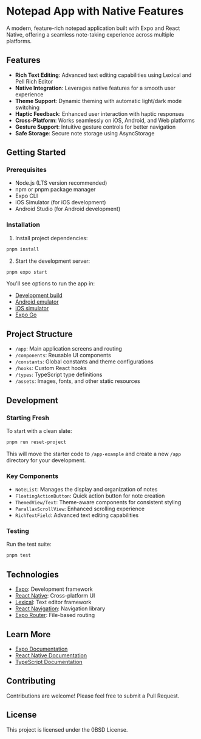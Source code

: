 # Notepad App with Native Features

A modern, feature-rich notepad application built with Expo and React Native, offering a seamless note-taking experience across multiple platforms.

## Features

- **Rich Text Editing**: Advanced text editing capabilities using Lexical and Pell Rich Editor
- **Native Integration**: Leverages native features for a smooth user experience
- **Theme Support**: Dynamic theming with automatic light/dark mode switching
- **Haptic Feedback**: Enhanced user interaction with haptic responses
- **Cross-Platform**: Works seamlessly on iOS, Android, and Web platforms
- **Gesture Support**: Intuitive gesture controls for better navigation
- **Safe Storage**: Secure note storage using AsyncStorage

## Getting Started

### Prerequisites

- Node.js (LTS version recommended)
- npm or pnpm package manager
- Expo CLI
- iOS Simulator (for iOS development)
- Android Studio (for Android development)

### Installation

1. Install project dependencies:

```bash
pnpm install
```

2. Start the development server:

```bash
pnpm expo start
```

You'll see options to run the app in:

- [Development build](https://docs.expo.dev/develop/development-builds/introduction/)
- [Android emulator](https://docs.expo.dev/workflow/android-studio-emulator/)
- [iOS simulator](https://docs.expo.dev/workflow/ios-simulator/)
- [Expo Go](https://expo.dev/go)

## Project Structure

- `/app`: Main application screens and routing
- `/components`: Reusable UI components
- `/constants`: Global constants and theme configurations
- `/hooks`: Custom React hooks
- `/types`: TypeScript type definitions
- `/assets`: Images, fonts, and other static resources

## Development

### Starting Fresh

To start with a clean slate:

```bash
pnpm run reset-project
```

This will move the starter code to `/app-example` and create a new `/app` directory for your development.

### Key Components

- `NoteList`: Manages the display and organization of notes
- `FloatingActionButton`: Quick action button for note creation
- `ThemedView/Text`: Theme-aware components for consistent styling
- `ParallaxScrollView`: Enhanced scrolling experience
- `RichTextField`: Advanced text editing capabilities

### Testing

Run the test suite:

```bash
pnpm test
```

## Technologies

- [Expo](https://expo.dev/): Development framework
- [React Native](https://reactnative.dev/): Cross-platform UI
- [Lexical](https://lexical.dev/): Text editor framework
- [React Navigation](https://reactnavigation.org/): Navigation library
- [Expo Router](https://docs.expo.dev/router/introduction/): File-based routing

## Learn More

- [Expo Documentation](https://docs.expo.dev/)
- [React Native Documentation](https://reactnative.dev/docs/getting-started)
- [TypeScript Documentation](https://www.typescriptlang.org/docs/)

## Contributing

Contributions are welcome! Please feel free to submit a Pull Request.

## License

This project is licensed under the 0BSD License.

